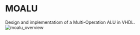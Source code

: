 # MOALU
Design and implementatiom of a  Multi-Operation ALU in VHDL.
![moalu_overview](https://user-images.githubusercontent.com/32738656/143009479-8c575f32-8409-4d91-96ae-a8cd023515e9.png)
